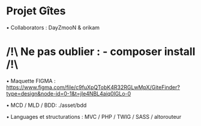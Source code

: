 # Projet Gîtes

• Collaborators : DayZmooN & orikam

# /!\ Ne pas oublier : - composer install /!\

• Maquette FIGMA : 
https://www.figma.com/file/c9fuXpQTobK4R32RGLwMpX/GiteFinder?type=design&node-id=0-1&t=jIe4NBL4aiq0lGLo-0

• MCD / MLD / BDD: ./asset/bdd

• Languages et structurations  : MVC / PHP / TWIG / SASS / altorouteur
